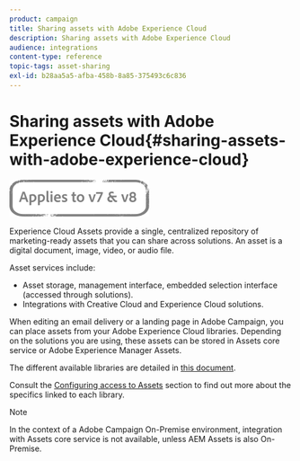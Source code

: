 ```yaml
---
product: campaign
title: Sharing assets with Adobe Experience Cloud
description: Sharing assets with Adobe Experience Cloud
audience: integrations
content-type: reference
topic-tags: asset-sharing
exl-id: b28aa5a5-afba-458b-8a85-375493c6c836
---
```

# Sharing assets with Adobe Experience Cloud{#sharing-assets-with-adobe-experience-cloud}

![](../../assets/common.svg)

Experience Cloud Assets provide a single, centralized repository of marketing-ready assets that you can share across solutions. An asset is a digital document, image, video, or audio file.

Asset services include:

* Asset storage, management interface, embedded selection interface (accessed through solutions).
* Integrations with Creative Cloud and Experience Cloud solutions.

When editing an email delivery or a landing page in Adobe Campaign, you can place assets from your Adobe Experience Cloud libraries. Depending on the solutions you are using, these assets can be stored in Assets core service or Adobe Experience Manager Assets.

The different available libraries are detailed in [this document](https://experienceleague.adobe.com/docs/core-services/interface/assets/experience-cloud-assets.html).

Consult the [Configuring access to Assets](../../integrations/using/configuring-access-to-assets.md) section to find out more about the specifics linked to each library.

>[!NOTE]
>
>In the context of a Adobe Campaign On-Premise environment, integration with Assets core service is not available, unless AEM Assets is also On-Premise.
